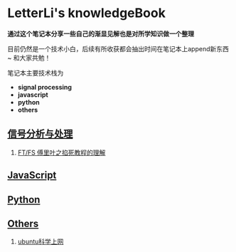 # LetterLi's knowledgeBook
**通过这个笔记本分享一些自己的渐显见解也是对所学知识做一个整理**

目前仍然是一个技术小白，后续有所收获都会抽出时间在笔记本上append新东西~ 和大家共勉！

笔记本主要技术栈为
- **signal processing**
- **javascript**
- **python**
- **others**

## [信号分析与处理](https://github.com/LetterLi1997/knowledgeBook/SigProecss)

1. [FT/FS 傅里叶之掐死教程的理解](https://github.com/LetterLi1997/knowledgeBook/blob/master/SigProcess/%E9%A2%91%E5%9F%9F%E6%B3%95%E6%98%AF%E4%B8%80%E7%A7%8D%E7%9C%8B%E5%BE%85%E9%97%AE%E9%A2%98%E7%9A%84%E8%A7%92%E5%BA%A6.md)

## [JavaScript](https://github.com/LetterLi1997/knowledgeBook/tree/master/JavaScript)


## [Python](https://github.com/LetterLi1997/knowledgeBook/tree/master/Python)

## [Others](https://github.com/LetterLi1997/knowledgeBook/tree/masterOthers)
1. [ubuntu科学上网](https://github.com/LetterLi1997/knowledgeBook/blob/master/Others/VPN%20for%20Ubuntu.md)
